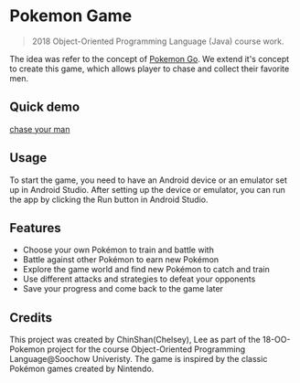 # Pokemon Game
> 2018 Object-Oriented Programming Language (Java) course work.

The idea was refer to the concept of [Pokemon Go](https://zh.wikipedia.org/zh-tw/%E5%AF%B6%E5%8F%AF%E5%A4%A2%E7%B3%BB%E5%88%97_(%E9%81%8A%E6%88%B2)). We extend it's concept to create this game, which allows player to chase and collect their favorite men.
  
## Quick demo 
[chase your man](https://youtu.be/_4bOL7QfLSE)

## Usage
To start the game, you need to have an Android device or an emulator set up in Android Studio. After setting up the device or emulator, you can run the app by clicking the Run button in Android Studio.

## Features
- Choose your own Pokémon to train and battle with
- Battle against other Pokémon to earn new Pokémon
- Explore the game world and find new Pokémon to catch and train
- Use different attacks and strategies to defeat your opponents
- Save your progress and come back to the game later

## Credits
This project was created by ChinShan(Chelsey), Lee as part of the 18-OO-Pokemon project for the course Object-Oriented Programming Language@Soochow Univeristy. The game is inspired by the classic Pokémon games created by Nintendo.
